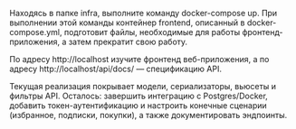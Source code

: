 Находясь в папке infra, выполните команду docker-compose up. При выполнении этой команды контейнер frontend, описанный в docker-compose.yml, подготовит файлы, необходимые для работы фронтенд-приложения, а затем прекратит свою работу.

По адресу http://localhost изучите фронтенд веб-приложения, а по адресу http://localhost/api/docs/ — спецификацию API.

Текущая реализация покрывает модели, сериализаторы, вьюсеты и фильтры API. Осталось: завершить интеграцию с Postgres/Docker, добавить токен-аутентификацию и настроить конечные сценарии (избранное, подписки, покупки), а также документировать эндпоинты.